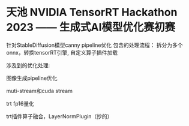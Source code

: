 # 天池 NVIDIA TensorRT Hackathon 2023 —— 生成式AI模型优化赛初赛

针对StableDiffusion模型canny pipeline优化
包含的处理流程： 拆分为多个onnx，转换tensorRT引擎, 自定义算子插件加载

涉及到的优化处理:

图像生成pipeline优化

muti-stream和cuda stream

trt fp16量化

trt插件算子融合，LayerNormPlugin（抄的）
